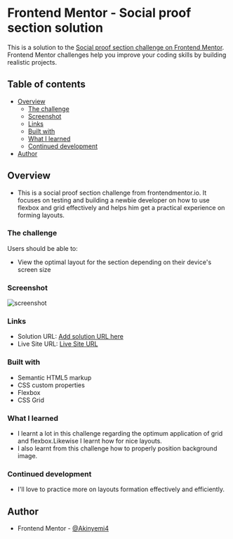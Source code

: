 # Frontend Mentor - Social proof section solution

This is a solution to the [Social proof section challenge on Frontend Mentor](https://www.frontendmentor.io/challenges/social-proof-section-6e0qTv_bA). Frontend Mentor challenges help you improve your coding skills by building realistic projects. 

## Table of contents

- [Overview](#overview)
  - [The challenge](#the-challenge)
  - [Screenshot](#screenshot)
  - [Links](#links)
  - [Built with](#built-with)
  - [What I learned](#what-i-learned)
  - [Continued development](#continued-development)
- [Author](#author)


## Overview
- This is a social proof section challenge from frontendmentor.io. It focuses on testing and building a newbie developer on how to use flexbox and grid effectively and helps him get a practical experience on forming layouts.

### The challenge

Users should be able to:

- View the optimal layout for the section depending on their device's screen size

### Screenshot

![screenshot](.images/social-proof-section-screenshot.png)

### Links

- Solution URL: [Add solution URL here](https://your-solution-url.com)
- Live Site URL: [Live Site URL](https://social-proof-section-master-akinyemi.netlify.app/)

### Built with

- Semantic HTML5 markup
- CSS custom properties
- Flexbox
- CSS Grid


### What I learned

- I learnt a lot in this challenge regarding the optimum application of grid and flexbox.Likewise I learnt how for nice layouts.
- I also learnt from this challenge how to properly position background image.

### Continued development

- I'll love to practice more on layouts formation effectively and efficiently.

## Author

- Frontend Mentor - [@Akinyemi4](https://www.frontendmentor.io/profile/Akinyemi4)

